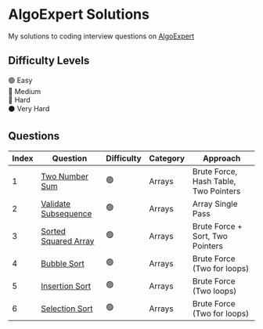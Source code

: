 # AlgoExpert Solutions

My solutions to coding interview questions on [AlgoExpert](https://www.algoexpert.io)

## Difficulty Levels

🟢 Easy  
🔵 Medium  
🔴 Hard  
⚫️ Very Hard

## Questions

| Index | Question                                              | Difficulty | Category | Approach                              |
| ----- | ----------------------------------------------------- | ---------- | -------- | ------------------------------------- |
| 1     | [Two Number Sum](/Easy/two-number-sum.md)             | 🟢         | Arrays   | Brute Force, Hash Table, Two Pointers |
| 2     | [Validate Subsequence](/Easy/validate-subsequence.md) | 🟢         | Arrays   | Array Single Pass                     |
| 3     | [Sorted Squared Array](/Easy/sorted-squared-array.md) | 🟢         | Arrays   | Brute Force + Sort, Two Pointers      |
| 4     | [Bubble Sort](/Easy/bubble-sort.md)                   | 🟢         | Arrays   | Brute Force (Two for loops)           |
| 5     | [Insertion Sort](/Easy/insertion-sort.md)             | 🟢         | Arrays   | Brute Force (Two loops)               |
| 6     | [Selection Sort](/Easy/selection-sort.md)             | 🟢         | Arrays   | Brute Force (Two for loops)           |
